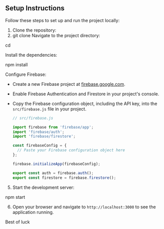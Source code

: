 ## Setup Instructions

Follow these steps to set up and run the project locally:

1. Clone the repository:
2. git clone <repository-url>
Navigate to the project directory:

cd <project-directory>

Install the dependencies:


npm install

Configure Firebase:

- Create a new Firebase project at [firebase.google.com](https://firebase.google.com/).
- Enable Firebase Authentication and Firestore in your project's console.
- Copy the Firebase configuration object, including the API key, into the `src/firebase.js` file in your project.

  ```javascript
  // src/firebase.js
  
  import firebase from 'firebase/app';
  import 'firebase/auth';
  import 'firebase/firestore';
  
  const firebaseConfig = {
    // Paste your Firebase configuration object here
  };
  
  firebase.initializeApp(firebaseConfig);
  
  export const auth = firebase.auth();
  export const firestore = firebase.firestore();
  ```

5. Start the development server:

npm start


6. Open your browser and navigate to `http://localhost:3000` to see the application running.

Best of luck

